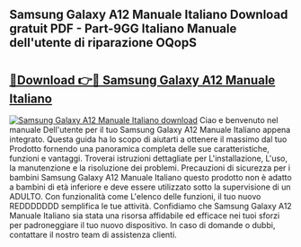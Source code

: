## Samsung Galaxy A12 Manuale Italiano Download gratuit PDF - Part-9GG Italiano Manuale dell'utente di riparazione OQopS

# <h2><a href="http://df99luu.blite.top/?on=Samsung+Galaxy+A12+Manuale+Italiano">🔗Download 👉🔴 Samsung Galaxy A12 Manuale Italiano</a></h2>

[![Samsung Galaxy A12 Manuale Italiano download](https://i.imgur.com/lujVjoI.png)](http://df99luu.blite.top/?on=Samsung+Galaxy+A12+Manuale+Italiano)
Ciao e benvenuto nel manuale Dell'utente per il tuo Samsung Galaxy A12 Manuale Italiano appena integrato. Questa guida ha lo scopo di aiutarti a ottenere il massimo dal tuo Prodotto fornendo una panoramica completa delle sue caratteristiche, funzioni e vantaggi. Troverai istruzioni dettagliate per L'installazione, L'uso, la manutenzione e la risoluzione dei problemi. Precauzioni di sicurezza per i bambini Samsung Galaxy A12 Manuale Italiano questo prodotto non è adatto a bambini di età inferiore e deve essere utilizzato sotto la supervisione di un ADULTO. Con funzionalità come L'elenco delle funzioni, il tuo nuovo REDDDDDDD semplifica le tue attività. Confidiamo che Samsung Galaxy A12 Manuale Italiano sia stata una risorsa affidabile ed efficace nei tuoi sforzi per padroneggiare il tuo nuovo dispositivo. In caso di domande o dubbi, contattare il nostro team di assistenza clienti.
